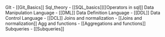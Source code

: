 GIt - [[Git_Basics]]
Sql_theory - [[SQL_basics]][[Operators in sql]]
Data Manipulation Language - [[DML]] 
Data Definition Language  - [[DDL]] 
Data Control Language - [[DCL]] 
Joins and normalization - [[Joins and normalization]] 
Agg and functions - [[Aggregations and functions]] 
Subqueries - [[Subqueries]] 